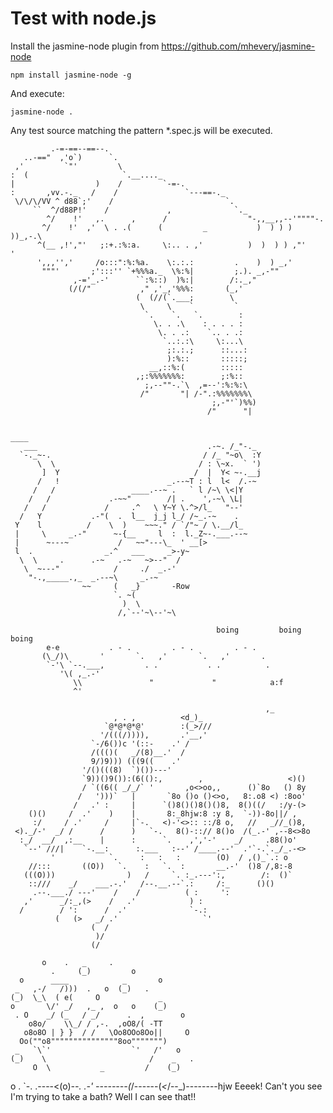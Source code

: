Test with node.js
=====================

Install the jasmine-node plugin from https://github.com/mhevery/jasmine-node

	npm install jasmine-node -g

And execute:

	jasmine-node .

Any test source matching the pattern *.spec.js will be executed.

             .-=-==--==--.
       ..-=="  ,'o`)      `.
     ,'         `"'         \
    :  (                     `.__...._
    |                  )    /         `-=-.
    :       ,vv.-._   /    /               `---==-._
     \/\/\/VV ^ d88`;'    /                         `.
         ``  ^/d88P!'    /             ,              `._
            ^/    !'   ,.      ,      /                  "-,,__,,--'""""-.
           ^/    !'  ,'  \ . .(      (         _           )  ) ) ) ))_,-.\
          ^(__ ,!',"'   ;:+.:%:a.     \:.. . ,'          )  )  ) ) ,"'    '
          ',,,'','     /o:::":%:%a.    \:.:.:         .    )  ) _,'
           """'       ;':::'' `+%%%a._  \%:%|         ;.). _,-""
                  ,-='_.-'      ``:%::)  )%:|        /:._,"
                 (/(/"           ," ,'_,'%%%:       (_,'
                                (  (//(`.___;        \
                                 \     \    `         `
                                  `.    `.   `.        :
                                    \. . .\    : . . . :
                                     \. . .:    `.. . .:
                                      `..:.:\     \:...\
                                       ;:.:.;      ::...:
                                       ):%::       :::::;
                                   __,::%:(        :::::
                                ,;:%%%%%%%:        ;:%::
                                  ;,--""-.`\  ,=--':%:%:\
                                 /"       "| /-".:%%%%%%%\
                                                 ;,-"'`)%%)
                                                /"      "|

												                                                  ____
       ___                                      .-~. /_"-._
      `-._~-.                                  / /_ "~o\  :Y
          \  \                                / : \~x.  ` ')
           ]  Y                              /  |  Y< ~-.__j
          /   !                        _.--~T : l  l<  /.-~
         /   /                 ____.--~ .   ` l /~\ \<|Y
        /   /             .-~~"        /| .    ',-~\ \L|
       /   /             /     .^   \ Y~Y \.^>/l_   "--'
      /   Y           .-"(  .  l__  j_j l_/ /~_.-~    .
     Y    l          /    \  )    ~~~." / `/"~ / \.__/l_
     |     \     _.-"      ~-{__     l  :  l._Z~-.___.--~
     |      ~---~           /   ~~"---\_  ' __[>
     l  .                _.^   ___     _>-y~
      \  \     .      .-~   .-~   ~>--"  /
       \  ~---"            /     ./  _.-'
        "-.,_____.,_  _.--~\     _.-~
                    ~~     (   _}       -Row
                           `. ~(
                             )  \
                            /,`--'~\--'~\

							                      boing         boing         boing              
            e-e           . - .         . - .         . - .          
           (\_/)\       '       `.   ,'       `.   ,'       .        
            `-'\ `--.___,         . .           . .          .       
               '\( ,_.-'                                             
                  \\               "             "            a:f    
                  ^'                                                 

				                                             ,_
                           , . ,          <d_)_
                         `@*@*@*@'        :(_>///
                        '/(((/)))),       .'__,'
                      `-/6())c '(::-    .' /
                      /((()(   _/(8)__.'  / 
                      9/)9))) (((9((    .'
                    '/()(((8)  `)())---'
                    `9))()9()):(6(():,        ,                   <)()
                    / `((6(( _/_/` '       ,o<>oo,,      ()`8o   () 8y
                   /   ')))`   |       `8o ()o ()<>o,   8:.o8 <) :8oo'
                  /   .' :     |      `()8()()8()()8,  8()((/   :/y-(>
        ()()     /  .'    )    |       8:_8hjw:8 :y 8,  `-))-8o||/ ,
         :/     / .'     /     |`-.   <)-'<>:: ::/8 o,   //   _//_()8,
     <)._/-'  _/ /      /      )   `-.   8()-::// 8()o  /(_.-' ,--8<>8o
      :_/  __/  ,:__    |      :      `.    ,','-'    _/     .88()o'
       `--' ///|    `-.__:      :.___   :--' /____.--'  .'`-.`._/_.-<>
             '            `.     :   :   :        (O)  / ,()_`.: o
        //:::       ((O))   `.    :   `.  :       __.-'  ()8 /,8:-8
       (((O)))                )   /     `. :_.---':,        /:  ()`
        ::///    _/    ___.-.'   /--.__.--`.:     /:_      ()()
         .--.___./ ---'    /    /          ( :     ':
       ,'      _/:_,(>    /   .'            ) :
      /        / ':      /  .'              `-.:
              (   (>   _/ .'                   `'
                      (  /
                       )/
                      (/

           o    .   _     .
             .     (_)         o
      o      ____            _       o
     _   ,-/   /)))  .   o  (_)   .
    (_)  \_\  ( e(     O             _
    o       \/' _/   ,_ ,  o   o    (_)
     . O    _/ (_   / _/      .  ,        o
        o8o/    \\_/ / ,-.  ,oO8/( -TT
       o8o8O | } }  / /   \Oo8OOo8Oo||     O
      Oo(""o8"""""""""""""""8oo""""""")    
     _   `\`'                  `'   /'   o
    (_)    \                       /    _   .
         O  \           _         /    (_)
   o   .     `-. .----<(o)_--. .-'
      --------(_/------(_<_/--\_)--------hjw
 Eeeek! Can't you see I'm trying to take a bath? Well I can see that!!